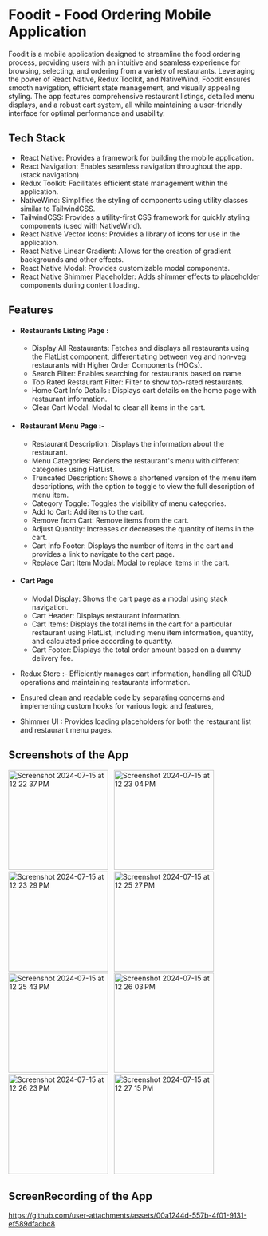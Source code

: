 # Foodit - Food Ordering Mobile Application

Foodit is a mobile application designed to streamline the food ordering process, providing users with an intuitive and seamless experience for browsing, selecting, and ordering from a variety of restaurants. Leveraging the power of React Native, Redux Toolkit, and NativeWind, Foodit ensures smooth navigation, efficient state management, and visually appealing styling. The app features comprehensive restaurant listings, detailed menu displays, and a robust cart system, all while maintaining a user-friendly interface for optimal performance and usability.

## Tech Stack

- React Native: Provides a framework for building the mobile application.
- React Navigation: Enables seamless navigation throughout the app. (stack navigation)
- Redux Toolkit: Facilitates efficient state management within the application.
- NativeWind: Simplifies the styling of components using utility classes similar to TailwindCSS.
- TailwindCSS: Provides a utility-first CSS framework for quickly styling components (used with NativeWind).
- React Native Vector Icons: Provides a library of icons for use in the application.
- React Native Linear Gradient: Allows for the creation of gradient backgrounds and other effects.
- React Native Modal: Provides customizable modal components.
- React Native Shimmer Placeholder: Adds shimmer effects to placeholder components during content loading.

## Features

- #### Restaurants Listing Page :

  - Display All Restaurants: Fetches and displays all restaurants using the FlatList component, differentiating between veg and non-veg restaurants with Higher Order Components (HOCs).
  - Search Filter: Enables searching for restaurants based on name.
  - Top Rated Restaurant Filter: Filter to show top-rated restaurants.
  - Home Cart Info Details : Displays cart details on the home page with restaurant information.
  - Clear Cart Modal: Modal to clear all items in the cart.

- #### Restaurant Menu Page :-

  - Restaurant Description: Displays the information about the restaurant.
  - Menu Categories: Renders the restaurant's menu with different categories using FlatList.
  - Truncated Description: Shows a shortened version of the menu item descriptions, with the option to toggle to view the full description of menu item.
  - Category Toggle: Toggles the visibility of menu categories.
  - Add to Cart: Add items to the cart.
  - Remove from Cart: Remove items from the cart.
  - Adjust Quantity: Increases or decreases the quantity of items in the cart.
  - Cart Info Footer: Displays the number of items in the cart and provides a link to navigate to the cart page.
  - Replace Cart Item Modal: Modal to replace items in the cart.

- #### Cart Page

  - Modal Display: Shows the cart page as a modal using stack navigation.
  - Cart Header: Displays restaurant information.
  - Cart Items: Displays the total items in the cart for a particular restaurant using FlatList, including menu item information, quantity, and calculated price according to quantity.
  - Cart Footer: Displays the total order amount based on a dummy delivery fee.

- Redux Store :- Efficiently manages cart information, handling all CRUD operations and maintaining restaurants information.
- Ensured clean and readable code by separating concerns and implementing custom hooks for various logic and features,
- Shimmer UI : Provides loading placeholders for both the restaurant list and restaurant menu pages.

## Screenshots of the App
<img width="200" alt="Screenshot 2024-07-15 at 12 22 37 PM" src="https://github.com/user-attachments/assets/74d061ba-f120-4162-824c-addfd2e2d560"> &nbsp;
<img width="200" alt="Screenshot 2024-07-15 at 12 23 04 PM" src="https://github.com/user-attachments/assets/521374f3-ac7b-4b10-a686-fd413761f148"> &nbsp;
<img width="200" alt="Screenshot 2024-07-15 at 12 23 29 PM" src="https://github.com/user-attachments/assets/4f86c555-c22c-46d0-89e4-dc9fd19c7c61"> &nbsp;
<img width="200" alt="Screenshot 2024-07-15 at 12 25 27 PM" src="https://github.com/user-attachments/assets/4fccc889-497a-43b3-9351-0c58820f8d2e"> &nbsp; 
<img width="200" alt="Screenshot 2024-07-15 at 12 25 43 PM" src="https://github.com/user-attachments/assets/4010fde8-a74c-4d01-acdb-e91382dd3ca1"> &nbsp;
<img width="200" alt="Screenshot 2024-07-15 at 12 26 03 PM" src="https://github.com/user-attachments/assets/5cd3deb1-fb34-450c-bc0d-232ed4dba80c"> &nbsp;
<img width="200" alt="Screenshot 2024-07-15 at 12 26 23 PM" src="https://github.com/user-attachments/assets/3d58ff1c-9081-46f7-9f3f-915231f36cf6"> &nbsp;
<img width="200" alt="Screenshot 2024-07-15 at 12 27 15 PM" src="https://github.com/user-attachments/assets/96166f3d-d375-4636-863a-5d2dd22538c7"> &nbsp;

## ScreenRecording of the App

https://github.com/user-attachments/assets/00a1244d-557b-4f01-9131-ef589dfacbc8


